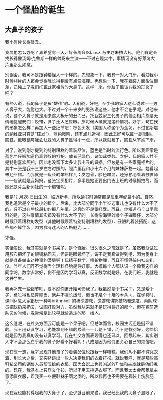 # 一个怪胎的诞生

## 大鼻子的孩子

我小时候长得很丑。

我又能怎么办呢？真希望有一天，好莱坞会以Linux 为主题来拍大片。他们肯定会找长得像汤姆·克鲁斯一样的帅哥来主演——不过在现实中，事情可没有好莱坞大片里那么如意。

别误会，我可不是跟钟楼怪人一个样的。先想象一下，我有一对大门牙，看过我小时候相片的人都会觉得我长得稍微有点像海狸。再想象一下，我在着装方面品位很差，还摊上了我们托瓦兹家祖传的大鼻子。这样一来，你脑子里该有我的形象了吧？

有些人说，我的鼻子是很“雄伟”的。人们说，好吧，至少我的家人这么说过——男人鼻子大，能耐也大。不过对一个十来岁的男孩讲这些，他才不会在乎呢。对他来说，这个大鼻子就是用来遮大板牙的丑而已。托瓦兹家三代男子的侧面相片总是无情地提醒我们：没错，鼻子比人还显眼。那时候大概就是这种情况。好了，现在我的形象怎么样？再加入一些细节吧：棕色头发（美国人称这个为金发，不过在斯堪的纳维亚只算是“棕发”），蓝色眼睛，还有点儿近视，因此正好可以戴一副眼镜。而且，戴眼镜可能会让我的大鼻子显得小一点，所以我就戴了，而且从不摘下来。

对了，说到刚才提到的特别糟糕的着装品位，蓝色是当时的流行色。所以我经常是蓝色牛仔裤加蓝色高领衫的打扮。或者蓝绿色，诸如此类的。幸好，我的家人并不是特别喜欢照相，因此也没留下太多让我出丑的证据。但总是有一些家庭相片的。其中一张是我十三岁左右时照的，照片里我和小十六个月的妹妹萨拉一起。她看起来还不错。而我就是一瘦长的笨拙样儿：皮包骨，脸色暗淡，还狰狞地看着摄影师——应该就是我妈妈。这张宝贝相片，多半是她正要出门去上班的时候抓拍的，而她还是芬兰新闻社的一个编辑呢。

我是12 月28 日出生的，临近新年，所以读书时通常都是班里年纪最小的。自然，我也通常是个子最小的那个。后来，比大部分同学小半岁这事儿也没有什么大不了的。只不过在学校最初的那几年里，这真的不是很好受。而且，你知道吗？出乎意料的是，这些事情其实都没有什么大不了的。长得像海狸的矮个子四眼仔，大部分时候顶着糟糕的发型（其他时候顶着特别特别糟糕的发型），丑陋的着装搭配，这些都不算什么。因为我有迷人的人格魅力……

才怪。

实话实说，我其实就是个书呆子，是个怪胎。很久很久之前就是了。虽然我没试过用胶布把坏了的眼镜粘回去，但要是眼镜坏了，说不定我真做得到呢，因为我身上就是具备做出这种事的潜质啊！我精于数学，擅长物理，而且不懂得任何社交礼仪。当年人们可不觉得当个理科怪胎是件好事。大概每个人都认识一个像我这样的同学吧。数学非常好，倒不是因为学习认真，反正数学就是好。在我们班，我就是这种学生。

我再补充一些细节吧，要不然你该开始可怜我了。我虽然是个书呆子，又是矮个子，但过得也还算顺当。我并不擅长运动，但也不是个十足的木头人。在学校时，课间休息大家都玩一种叫brännboll 的棒球游戏，这游戏讲究技巧和速度，两队球员把球扔来扔去，试图打败对方。虽然我从来就不是玩得最好的那个，但在赛前选队员的时候，我常常是比较早就被选走的那一拨人。

这么说吧，在社交方面我可能是一个呆子吧，但总体而言，校园生活还是挺不错的。我不用认真学习，也能拿到不错的成绩——只是不错，而不是特别好，这恰恰就是因为我真的没有认真学习。我在社交方面表现得也还可以。回想起来，其实别人才不会那么在乎我的鼻子好看不好看呢！八成是因为他们更关心自己的烦恼吧。

现在想一想，我才发现其他孩子的着装品位也跟我一样糟糕。我们从小都不讲究衣着，到长大之后，又突然跳出一些人决定我们的衣着打扮。就说我吧，就是那些高科技公司的销售人员帮我挑的衣服，因为会议上免费派送的T 恤和夹克就是他们挑的。现在，我基本上只穿文化衫，所以不用去挑选衣服了。而且我太太会帮我拿主意添置衣服，帮我买一些便鞋袜子啊之类的，所以我再也不需要在着装上伤脑筋了。

现在我也能衬得起我的大鼻子了。至少就目前来说，我已经比我的大鼻子显眼了。